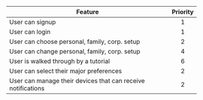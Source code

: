 | Feature                   | Priority  |
| ------------------------- |:-----:|
| User can signup | 1 |
| User can login | 1 |
| User can choose personal, family, corp. setup  | 2 |
| User can change personal, family, corp. setup | 4 |
| User is walked through by a tutorial | 6 |
| User can select their major preferences | 2 |
| User can manage their devices that can receive notifications | 2 |

